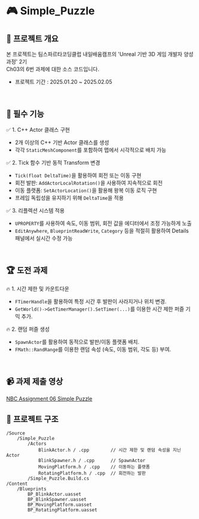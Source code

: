 # 🎮 Simple_Puzzle

## 📌 프로젝트 개요
본 프로젝트는 팀스파르타코딩클럽 내일배움캠프의 'Unreal 기반 3D 게임 개발자 양성과정' 2기   
Ch03의 6번 과제에 대한 소스 코드입니다.   
- 프로젝트 기간 : 2025.01.20 ~ 2025.02.05
</br>

## 🎯 필수 기능
✅ 1. C++ Actor 클래스 구현
   - 2개 이상의 C++ 기반 Actor 클래스를 생성
   - 각각 `StaticMeshComponent`를 포함하여 맵에서 시각적으로 배치 가능

✅ 2. Tick 함수 기반 동적 Transform 변경
   - `Tick(float DeltaTime)`을 활용하여 회전 또는 이동 구현
   - 회전 발판: `AddActorLocalRotation()`을 사용하여 지속적으로 회전
   - 이동 플랫폼: `SetActorLocation()`을 활용해 왕복 이동 로직 구현
   - 프레임 독립성을 유지하기 위해 `DeltaTime`을 적용

✅ 3. 리플렉션 시스템 적용
   - `UPROPERTY`를 사용하여 속도, 이동 범위, 회전 값을 에디터에서 조정 가능하게 노출
   - `EditAnywhere`, `BlueprintReadWrite`, `Category` 등을 적절히 활용하여 Details 패널에서 실시간 수정 가능
</br>

## 🏆 도전 과제
🔥 1. 시간 제한 및 카운트다운
   - `FTimerHandle`을 활용하여 특정 시간 후 발판이 사라지거나 위치 변경.
   - `GetWorld()->GetTimerManager().SetTimer(...)`를 이용한 시간 제한 퍼즐 기믹 추가.

🔥 2. 랜덤 퍼즐 생성
   - `SpawnActor`를 활용하여 동적으로 발판/이동 플랫폼 배치.
   - `FMath::RandRange`를 이용한 랜덤 속성 (속도, 이동 범위, 각도 등) 부여.
</br>

## 📹 과제 제출 영상
[NBC Assignment 06 Simple Puzzle](https://youtu.be/pK9azRAT-So)
</br>

## 📂 프로젝트 구조
```Text
/Source
    /Simple_Puzzle
        /Actors
            BlinkActor.h / .cpp        // 시간 제한 및 랜덤 속성을 지닌 Actor
            BlinkSpawner.h / .cpp      // SpawnActor
            MovingPlatform.h / .cpp    // 이동하는 플랫폼
            RotatingPlatform.h / .cpp  // 회전하는 발판
        /Simple_Puzzle.Build.cs
/Content
    /Blueprints
        BP_BlinkActor.uasset
        BP_BlinkSpawner.uasset
        BP_MovingPlatform.uasset
        BP_RotatingPlatform.uasset
```
